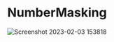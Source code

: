# NumberMasking


![Screenshot 2023-02-03 153818](https://user-images.githubusercontent.com/56149022/216573581-78dcf5f6-1612-4ca8-888a-baa8962ebaff.png)
